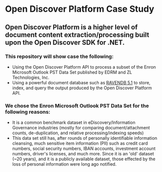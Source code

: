 # Open Discover Platform Case Study
## Open Discover Platform is a higher level of document content extraction/processing built upon the Open Discover SDK for .NET. 
### This repository will show case the following:
- Using the Open Discover Platform API to process a subset of the Enron Microsoft Outlook PST Data Set published by EDRM and ZL Technologies, Inc.  
- Using a powerful document database such as [RAVENDB 5.1](https://ravendb.net/) to store, index, and query the output produced by the Open Discover Platform API.
### We chose the Enron Microsoft Outlook PST Data Set for the following reasons:
- It is a common benchmark dataset in eDiscovery/Information Governance industries (mostly for comparing document/attachment counts, de-duplication, and relative processing/indexing speeds)
- This data set still has, after rounds of personally identifiable information cleansing, much sensitive item information (PII) such as credit card numbers, social security numbers, IBAN accounts, investment account numbers, driver's licenses, and much more. Since it is an 'old' dataset (~20 years), and it is a publicly available dataset, those effected by the loss of personal information were long ago notified.
